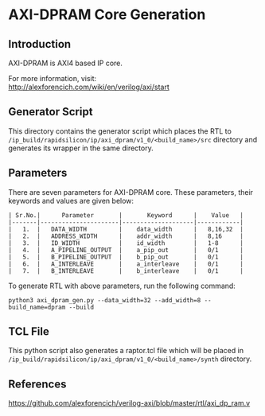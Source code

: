 # AXI-DPRAM Core Generation 
## Introduction

AXI-DPRAM is AXI4 based IP core.

For more information, visit: http://alexforencich.com/wiki/en/verilog/axi/start

## Generator Script
This directory contains the generator script which places the RTL to `/ip_build/rapidsilicon/ip/axi_dpram/v1_0/<build_name>/src` directory and generates its wrapper in the same directory. 

## Parameters
There are seven parameters for AXI-DPRAM core. These parameters, their keywords and values are given below:

    | Sr.No.|      Parameter       |       Keyword      |    Value   |
    |-------|----------------------|--------------------|------------|
    |   1.  |   DATA_WIDTH         |    data_width      |   8,16,32  |
    |   2.  |   ADDRESS_WIDTH      |    addr_width      |   8,16     |
    |   3.  |   ID_WIDTH           |    id_width        |   1-8      |
    |   4.  |   A_PIPELINE_OUTPUT  |    a_pip_out       |   0/1      |
    |   5.  |   B_PIPELINE_OUTPUT  |    b_pip_out       |   0/1      |
    |   6.  |   A_INTERLEAVE       |    a_interleave    |   0/1      |
    |   7.  |   B_INTERLEAVE       |    b_interleave    |   0/1      |


To generate RTL with above parameters, run the following command:
```
python3 axi_dpram_gen.py --data_width=32 --add_width=8 --build_name=dpram --build
```

## TCL File

This python script also generates a raptor.tcl file which will be placed in `/ip_build/rapidsilicon/ip/axi_dpram/v1_0/<build_name>/synth` directory.


## References

https://github.com/alexforencich/verilog-axi/blob/master/rtl/axi_dp_ram.v
